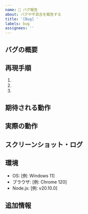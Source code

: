 ```yaml
---
name: 🐛 バグ報告
about: バグや不具合を報告する
title: '[Bug] '
labels: bug
assignees: ''
---
```


## バグの概要
<!-- 何が起きているか簡潔に説明 -->

## 再現手順
1. 
2. 
3. 

## 期待される動作
<!-- 本来どうあるべきか -->

## 実際の動作
<!-- 実際に何が起きたか -->

## スクリーンショット・ログ
<!-- エラーメッセージやスクリーンショットがあれば -->

## 環境
- OS: [例: Windows 11]
- ブラウザ: [例: Chrome 120]
- Node.js: [例: v20.10.0]

## 追加情報
<!-- その他参考になる情報 -->